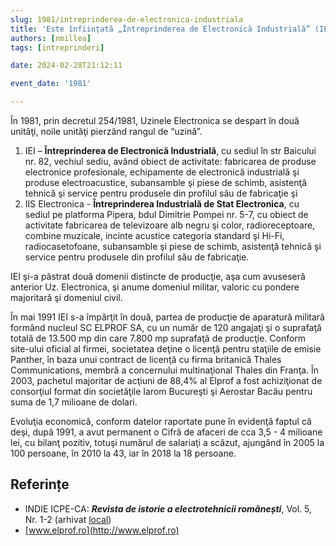 ```yaml
---
slug: 1981/intreprinderea-de-electronica-industriala
title: 'Este înființată „Întreprinderea de Electronică Industrială” (IEI)'
authors: [nmillea]
tags: [intreprinderi]

date: 2024-02-28T21:12:11

event_date: '1981'

---
```


În 1981, prin decretul 254/1981, Uzinele Electronica se despart în două unităţi, noile unităţi
pierzând rangul de “uzină”.

<!-- truncate -->

1. IEI – **Întreprinderea de Electronică Industrială**, cu sediul în str Baicului nr. 82,
vechiul sediu, având obiect de activitate: fabricarea de produse electronice
profesionale, echipamente de electronică industrială şi produse electroacustice,
subansamble şi piese de schimb, asistenţă tehnică şi service pentru produsele din
profilul său de fabricaţie şi
2. IIS Electronica - **Întreprinderea Industrială de Stat Electronica**, cu sediul pe
platforma Pipera, bdul Dimitrie Pompei nr. 5-7, cu obiect de activitate fabricarea de
televizoare alb negru şi color, radioreceptoare, combine muzicale, incinte acustice
categoria standard şi Hi-Fi, radiocasetofoane, subansamble şi piese de schimb,
asistenţă tehnică şi service pentru produsele din profilul său de fabricaţie.

 IEI şi-a păstrat două domenii distincte de
producţie, aşa cum avuseseră anterior Uz. Electronica, şi anume domeniul militar,
valoric cu pondere majoritară şi domeniul civil.

În mai 1991 IEI s-a împărţit în două, partea de producţie de aparatură militară
formând nucleul SC ELPROF SA, cu un număr de 120 angajaţi şi o suprafaţă totală
de 13.500 mp din care 7.800 mp suprafaţă de producţie. Conform site-ului oficial al
firmei, societatea deţine o licenţă pentru staţiile de emisie Panther, în baza unui
contract de licenţă cu firma britanică Thales Communications, membră a concernului
multinaţional Thales din Franţa. În 2003, pachetul majoritar de acţiuni de 88,4% al
Elprof a fost achiziţionat de consorţiul format din societăţile Iarom Bucureşti şi
Aerostar Bacău pentru suma de 1,7 milioane de dolari.

Evoluţia economică, conform datelor raportate pune în evidenţă faptul că
deşi, după 1991, a avut permanent o Cifră de afaceri de cca 3,5 - 4 milioane lei, cu
bilanţ pozitiv, totuşi numărul de salariaţi a scăzut, ajungând în 2005 la 100 persoane,
în 2010 la 43, iar în 2018 la 18 persoane.

## Referințe

- INDIE ICPE-CA: _**Revista de istorie a electrotehnicii românești**_, Vol. 5, Nr. 1-2 (arhivat [local](https://cronica-it.github.io/arhiva/#2019))
- [www.elprof.ro](http://www.elprof.ro)

